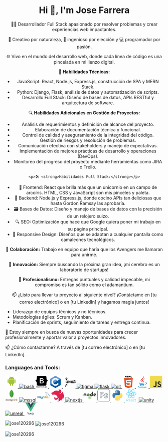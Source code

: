 <h1 align="center">Hi 👋, I'm Jose Farrera</h1>
<div align="center">
  <p>👨‍💻 Desarrollador Full Stack apasionado por resolver problemas y crear experiencias web impactantes.</p>
  <p>🎨 Creativo por naturaleza, 🧠 ingenioso por elección y 💻 programador por pasión.</p>
  <p>🌐 Vivo en el mundo del desarrollo web, donde cada línea de código es una pincelada en mi lienzo digital.</p>
  <p>🌟 <strong>Habilidades Técnicas:</strong></p>
  <ul>
    <li>JavaScript: React, Node.js, Express.js, construcción de SPA y MERN Stack.</li>
    <li>Python: Django, Flask, análisis de datos y automatización de scripts.</li>
    <li>Desarrollo Full Stack: Diseño de bases de datos, APIs RESTful y arquitectura de software.</li>
  </ul>
  <p>🔍 <strong>Habilidades Adicionales en Gestión de Proyectos:</strong></p>
  <ul>
    <li>Análisis de requerimientos y definición de alcance del proyecto.</li>
    <li>Elaboración de documentación técnica y funcional.</li>
    <li>Control de calidad y aseguramiento de la integridad del código.</li>
    <li>Gestión de riesgos y resolución de problemas.</li>
    <li>Comunicación efectiva con stakeholders y manejo de expectativas.</li>
    <li>Implementación de mejores prácticas de desarrollo y operaciones (DevOps).</li>
    <li>Monitoreo del progreso del proyecto mediante herramientas como JIRA o Trello.</li>
  </ul>

    <p>🛠️ <strong>Habilidades Full Stack:</strong></p>
  <ul>
    <li>🎨 Frontend: React que brilla más que un unicornio en un campo de arcoíris. HTML, CSS y JavaScript son mis pinceles y paleta.</li>
    <li>🔧 Backend: Node.js y Express.js, donde cocino APIs tan deliciosas que hasta Gordon Ramsay las aprobaría.</li>
    <li>🗃️ Bases de Datos: Diseño y manejo de bases de datos con la precisión de un relojero suizo.</li>
    <li>🔍 SEO: Optimización que hace que Google quiera poner mi trabajo en su página principal.</li>
    <li>📱 Responsive Design: Diseños que se adaptan a cualquier pantalla como camaleones tecnológicos.</li>
  </ul>
  <p>👥 <strong>Colaboración:</strong> Trabajo en equipo que haría que los Avengers me llamaran para unirme.</p>
  <p>🚀 <strong>Innovación:</strong> Siempre buscando la próxima gran idea, ¡mi cerebro es un laboratorio de startups!</p>
  <p>💼 <strong>Profesionalismo:</strong> Entregas puntuales y calidad impecable, mi compromiso es tan sólido como el adamantium.</p>
  <p>📫 ¿Listo para llevar tu proyecto al siguiente nivel? ¡Contáctame en [tu correo electrónico] o en [tu LinkedIn] y hagamos magia juntos!</p>
</div>

  <ul>
    <li>Liderazgo de equipos técnicos y no técnicos.</li>
    <li>Metodologías ágiles: Scrum y Kanban.</li>
    <li>Planificación de sprints, seguimiento de tareas y entrega continua.</li>
  </ul>
  <p>💼 Estoy siempre en busca de nuevas oportunidades para crecer profesionalmente y aportar valor a proyectos innovadores.</p>
  <p>📫 ¿Cómo contactarme? A través de [tu correo electrónico] o en [tu LinkedIn].</p>
</div>


<h3 align="left">Languages and Tools:</h3>
<p align="left"> <a href="https://developer.android.com" target="_blank" rel="noreferrer"> <img src="https://raw.githubusercontent.com/devicons/devicon/master/icons/android/android-original-wordmark.svg" alt="android" width="40" height="40"/> </a> <a href="https://www.gnu.org/software/bash/" target="_blank" rel="noreferrer"> <img src="https://www.vectorlogo.zone/logos/gnu_bash/gnu_bash-icon.svg" alt="bash" width="40" height="40"/> </a> <a href="https://getbootstrap.com" target="_blank" rel="noreferrer"> <img src="https://raw.githubusercontent.com/devicons/devicon/master/icons/bootstrap/bootstrap-plain-wordmark.svg" alt="bootstrap" width="40" height="40"/> </a> <a href="https://www.cprogramming.com/" target="_blank" rel="noreferrer"> <img src="https://raw.githubusercontent.com/devicons/devicon/master/icons/c/c-original.svg" alt="c" width="40" height="40"/> </a> <a href="https://canvasjs.com" target="_blank" rel="noreferrer"> <img src="https://raw.githubusercontent.com/Hardik0307/Hardik0307/master/assets/canvasjs-charts.svg" alt="canvasjs" width="40" height="40"/> </a> <a href="https://www.figma.com/" target="_blank" rel="noreferrer"> <img src="https://www.vectorlogo.zone/logos/figma/figma-icon.svg" alt="figma" width="40" height="40"/> </a> <a href="https://flask.palletsprojects.com/" target="_blank" rel="noreferrer"> <img src="https://www.vectorlogo.zone/logos/pocoo_flask/pocoo_flask-icon.svg" alt="flask" width="40" height="40"/> </a> <a href="https://git-scm.com/" target="_blank" rel="noreferrer"> <img src="https://www.vectorlogo.zone/logos/git-scm/git-scm-icon.svg" alt="git" width="40" height="40"/> </a> <a href="https://www.w3.org/html/" target="_blank" rel="noreferrer"> <img src="https://raw.githubusercontent.com/devicons/devicon/master/icons/html5/html5-original-wordmark.svg" alt="html5" width="40" height="40"/> </a> <a href="https://www.java.com" target="_blank" rel="noreferrer"> <img src="https://raw.githubusercontent.com/devicons/devicon/master/icons/java/java-original.svg" alt="java" width="40" height="40"/> </a> <a href="https://developer.mozilla.org/en-US/docs/Web/JavaScript" target="_blank" rel="noreferrer"> <img src="https://raw.githubusercontent.com/devicons/devicon/master/icons/javascript/javascript-original.svg" alt="javascript" width="40" height="40"/> </a> <a href="https://www.mongodb.com/" target="_blank" rel="noreferrer"> <img src="https://raw.githubusercontent.com/devicons/devicon/master/icons/mongodb/mongodb-original-wordmark.svg" alt="mongodb" width="40" height="40"/> </a> <a href="https://www.microsoft.com/en-us/sql-server" target="_blank" rel="noreferrer"> <img src="https://www.svgrepo.com/show/303229/microsoft-sql-server-logo.svg" alt="mssql" width="40" height="40"/> </a> <a href="https://www.mysql.com/" target="_blank" rel="noreferrer"> <img src="https://raw.githubusercontent.com/devicons/devicon/master/icons/mysql/mysql-original-wordmark.svg" alt="mysql" width="40" height="40"/> </a> <a href="https://nestjs.com/" target="_blank" rel="noreferrer"> <img src="https://raw.githubusercontent.com/devicons/devicon/master/icons/nestjs/nestjs-plain.svg" alt="nestjs" width="40" height="40"/> </a> <a href="https://nextjs.org/" target="_blank" rel="noreferrer"> <img src="https://cdn.worldvectorlogo.com/logos/nextjs-2.svg" alt="nextjs" width="40" height="40"/> </a> <a href="https://nodejs.org" target="_blank" rel="noreferrer"> <img src="https://raw.githubusercontent.com/devicons/devicon/master/icons/nodejs/nodejs-original-wordmark.svg" alt="nodejs" width="40" height="40"/> </a> <a href="https://www.photoshop.com/en" target="_blank" rel="noreferrer"> <img src="https://raw.githubusercontent.com/devicons/devicon/master/icons/photoshop/photoshop-line.svg" alt="photoshop" width="40" height="40"/> </a> <a href="https://www.python.org" target="_blank" rel="noreferrer"> <img src="https://raw.githubusercontent.com/devicons/devicon/master/icons/python/python-original.svg" alt="python" width="40" height="40"/> </a> <a href="https://reactjs.org/" target="_blank" rel="noreferrer"> <img src="https://raw.githubusercontent.com/devicons/devicon/master/icons/react/react-original-wordmark.svg" alt="react" width="40" height="40"/> </a> <a href="https://unity.com/" target="_blank" rel="noreferrer"> <img src="https://www.vectorlogo.zone/logos/unity3d/unity3d-icon.svg" alt="unity" width="40" height="40"/> </a> <a href="https://unrealengine.com/" target="_blank" rel="noreferrer"> <img src="https://raw.githubusercontent.com/kenangundogan/fontisto/036b7eca71aab1bef8e6a0518f7329f13ed62f6b/icons/svg/brand/unreal-engine.svg" alt="unreal" width="40" height="40"/> </a> <a href="https://vuejs.org/" target="_blank" rel="noreferrer"> <img src="https://raw.githubusercontent.com/devicons/devicon/master/icons/vuejs/vuejs-original-wordmark.svg" alt="vuejs" width="40" height="40"/> </a> </p>

<p><img align="left" src="https://github-readme-stats.vercel.app/api/top-langs?username=jose120296&show_icons=true&locale=en&layout=compact" alt="jose120296" /></p>

<p>&nbsp;<img align="center" src="https://github-readme-stats.vercel.app/api?username=jose120296&show_icons=true&locale=en" alt="jose120296" /></p>

<p><img align="center" src="https://github-readme-streak-stats.herokuapp.com/?user=jose120296&" alt="jose120296" /></p>


<!--
**Jose120296/Jose120296** is a ✨ _special_ ✨ repository because its `README.md` (this file) appears on your GitHub profile.

Here are some ideas to get you started:

- 🔭 I’m currently working on ...
- 🌱 I’m currently learning ...
- 👯 I’m looking to collaborate on ...
- 🤔 I’m looking for help with ...
- 💬 Ask me about ...
- 📫 How to reach me: ...
- 😄 Pronouns: ...
- ⚡ Fun fact: ...
-->
